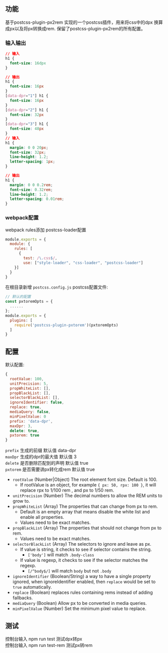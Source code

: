 ## 功能

基于postcss-plugin-px2rem 实现的一个postcss插件，用来将css中的dpx 换算成px以及将px转换成rem.
保留了postcss-plugin-px2rem的所有配置。

### 输入输出

```css
// 输入
h1 {
  font-size: 16dpx
}

// 输出
h1 {
  font-size: 16px
}
[data-dpr="1"] h1 {
  font-size: 16px
}
[data-dpr="2"] h1 {
  font-size: 32px
}
[data-dpr="3"] h1 {
  font-size: 48px
}
// 输入
h1 {
  margin: 0 0 20px;
  font-size: 32px;
  line-height: 1.2;
  letter-spacing: 1px;
}

// 输出
h1 {
  margin: 0 0 0.2rem;
  font-size: 0.32rem;
  line-height: 1.2;
  letter-spacing: 0.01rem;
}
```


### webpack配置
webpack rules添加 postcss-loader配置
```js
module.exports = {
  module: {
    rules: [
      {
        test: /\.css$/,
        use: ["style-loader", "css-loader", "postcss-loader"]
    }]
  }
}
```

在根目录新增 `postcss.config.js` postcss配置文件:

```js
// 默认的配置
const pxtoremOpts = {
  ......
};
module.exports = {
  plugins: [
    require('postcss-plugin-pxtorem')(pxtoremOpts)
  ]
}
```

## 配置

默认配置:
```js
{
  rootValue: 100,
  unitPrecision: 5,
  propWhiteList: [],
  propBlackList: [],
  selectorBlackList: [],
  ignoreIdentifier: false,
  replace: true,
  mediaQuery: false,
  minPixelValue: 0
  prefix: 'data-dpr',
  maxDpr: 3,
  delete: true,
  pxtorem: true
}
```
`prefix` 生成的前缀  默认值 data-dpr  
`maxDpr`   生成的dpr的最大值  默认值 3  
`delete`   是否删除匹配到的声明  默认值 true  
`pxtorem`  是否需要讲px转化成rem 默认值 true
- `rootValue` (Number|Object) The root element font size. Default is 100.
    - If rootValue is an object, for example `{ px: 50, rpx: 100 }`, it will
    replace rpx to 1/100 rem , and px to 1/50 rem.
- `unitPrecision` (Number) The decimal numbers to allow the REM units to grow to.
- `propWhiteList` (Array) The properties that can change from px to rem.
    - Default is an empty array that means disable the white list and enable all properties.
    - Values need to be exact matches.
- `propBlackList` (Array) The properties that should not change from px to rem.
    - Values need to be exact matches.
- `selectorBlackList` (Array) The selectors to ignore and leave as px.
    - If value is string, it checks to see if selector contains the string.
        - `['body']` will match `.body-class`
    - If value is regexp, it checks to see if the selector matches the regexp.
        - `[/^body$/]` will match `body` but not `.body`
- `ignoreIdentifier` (Boolean/String)  a way to have a single property ignored, when ignoreIdentifier enabled, then `replace` would be set to `true` automatically.
- `replace` (Boolean) replaces rules containing rems instead of adding fallbacks.
- `mediaQuery` (Boolean) Allow px to be converted in media queries.
- `minPixelValue` (Number) Set the minimum pixel value to replace.
## 测试
控制台输入 npm run test 测试dpx转px  
控制台输入 npm run test-rem 测试px转rem